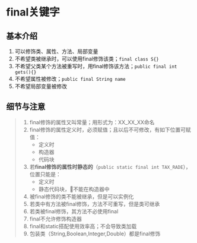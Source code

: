 #  final关键字

##  基本介绍

1. 可以修饰类、属性、方法、局部变量
2. 不希望类被继承时，可以使用final修饰该类；`final class S{}`
3. 不希望父类某个方法被重写时，用final修饰该方法；`public final int gets(){}`
4. 不希望属性被修改；`public final String name`
5. 不希望局部变量被修改



##  细节与注意

> 1. final修饰的属性又叫常量；用形式为：XX_XX_XX命名
> 2. final修饰的属性定义时，必须赋值；且以后不可修改，有如下位置可赋值：
>    - 定义时
>    - 构造器
>    - 代码块
> 3. 若**final修饰的属性时静态的**（`public static final int TAX_RADE`），位置只能是：
>    - 定义时
>    - 静态代码块，🚩不能在构造器中
> 4. 被final修饰的类不能被继承，但是可以实例化
> 5. 若类中有方法被final修饰，方法不可重写，但是类可继承
> 6. 若类被final修饰，其方法不必使用final
> 7. final不允许修饰构造器
> 8. final和static搭配使用效率高；不会导致类加载
> 9. 包装类（String,Boolean,Integer,Double）都是final修饰